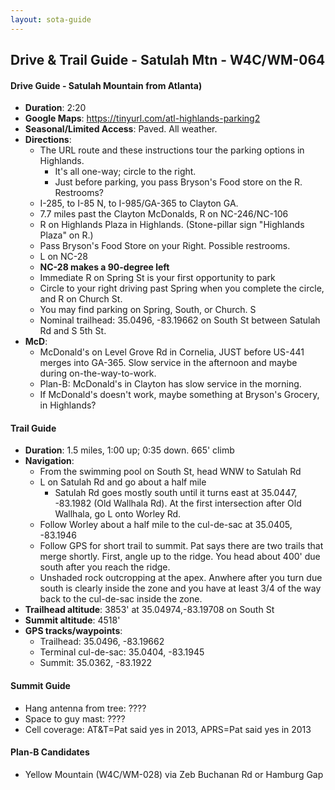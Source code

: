 ```yaml
---
layout: sota-guide
---
```

Drive & Trail Guide - Satulah Mtn - W4C/WM-064
--------------------------------------------------------
#### Drive Guide - Satulah Mountain from Atlanta)

* **Duration**: 2:20
* **Google Maps**: https://tinyurl.com/atl-highlands-parking2
* **Seasonal/Limited Access**: Paved. All weather.
* **Directions**:
    * The URL route and these instructions  tour the parking options in Highlands. 
        * It's all one-way; circle to the right. 
        * Just before parking, you pass Bryson's Food store on the R. Restrooms?
    * I-285, to I-85 N, to I-985/GA-365 to Clayton GA.
    * 7.7 miles past the Clayton McDonalds, R on NC-246/NC-106
    * R on Highlands Plaza in Highlands. (Stone-pillar sign "Highlands Plaza" on R.)
    * Pass Bryson's Food Store on your Right. Possible restrooms.
    * L on NC-28
    * **NC-28 makes a 90-degree left**
    * Immediate R on Spring St is your first opportunity to park
    * Circle to your right driving past Spring when you complete the circle, and R on Church St.
    * You may find parking on Spring, South, or Church. S
    * Nominal trailhead: 35.0496, -83.19662 on South St between Satulah Rd and S 5th St. 
* **McD**: 
    * McDonald's on Level Grove Rd in Cornelia, JUST before US-441 merges into GA-365. Slow service in the afternoon and maybe during on-the-way-to-work.
    * Plan-B: McDonald's in Clayton has slow service in the morning.
    * If McDonald's doesn't work, maybe something at Bryson's Grocery, in Highlands?



#### Trail Guide

* **Duration**: 1.5 miles, 1:00 up; 0:35 down. 665' climb
* **Navigation**: 
    * From the swimming pool on South St, head WNW to Satulah Rd
    * L on Satulah Rd and go about a half mile
        * Satulah Rd goes mostly south until it turns east at 35.0447, -83.1982 (Old Wallhala Rd). At the first intersection after Old Wallhala, go L onto Worley Rd.
    * Follow Worley about a half mile to the cul-de-sac at 35.0405, -83.1946
    * Follow GPS for short trail to summit. Pat says there are two trails that merge shortly. First, angle up to the ridge. You head about 400' due south after you reach the ridge.
    * Unshaded rock outcropping at the apex. Anwhere after you turn due south is clearly inside the zone and you have at least 3/4 of the way back to the cul-de-sac inside the zone.
* **Trailhead altitude**: 3853' at 35.04974,-83.19708 on South St
* **Summit altitude**: 4518'
* **GPS tracks/waypoints**:
    * Trailhead: 35.0496, -83.19662
    * Terminal cul-de-sac: 35.0404, -83.1945
    * Summit: 35.0362, -83.1922

#### Summit Guide

* Hang antenna from tree: ????
* Space to guy mast: ????
* Cell coverage: AT&T=Pat said yes in 2013, APRS=Pat said yes in 2013

#### Plan-B Candidates

* Yellow Mountain (W4C/WM-028) via Zeb Buchanan Rd or Hamburg Gap

